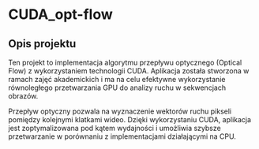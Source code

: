 # CUDA_opt-flow
## Opis projektu
Ten projekt to implementacja algorytmu przepływu optycznego (Optical Flow) z wykorzystaniem technologii CUDA. Aplikacja została stworzona w ramach zajęć akademickich i ma na celu efektywne wykorzystanie równoległego przetwarzania GPU do analizy ruchu w sekwencjach obrazów.

Przepływ optyczny pozwala na wyznaczenie wektorów ruchu pikseli pomiędzy kolejnymi klatkami wideo. Dzięki wykorzystaniu CUDA, aplikacja jest zoptymalizowana pod kątem wydajności i umożliwia szybsze przetwarzanie w porównaniu z implementacjami działającymi na CPU.
